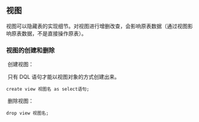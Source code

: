 ## 视图

​	视图可以隐藏表的实现细节。对视图进行增删改查，会影响原表数据（通过视图影响原表数据，不是直接操作原表）。

### 视图的创建和删除

​	创建视图：

​		只有 DQL 语句才能以视图对象的方式创建出来。

```mysql
create view 视图名 as select语句;
```

​	删除视图：

```mysql
drop view 视图名;
```

